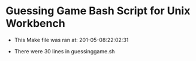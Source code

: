 # Guessing Game Bash Script for Unix Workbench

* This Make file was ran at: 201-05-08:22:02:31

* There were 30 lines in guessinggame.sh
